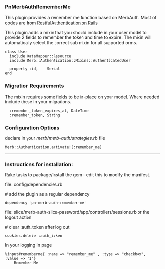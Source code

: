 ### PnMerbAuthRememberMe

This plugin provides a remember me function based on MerbAuth. Most of codes are from [RestfulAuthentication on Rails](http://github.com/technoweenie/restful-authentication/tree/master)  

This plugin adds a mixin that you should include in your user model to provide 2 fields to remember the token and time to expire. The mixin will automatically select the correct sub mixin for all supported orms.  
 
<pre><code>class User
  include DataMapper::Resource
  include Merb::Authentication::Mixins::AuthenticatedUser

  property :id,    Serial
end
</code></pre>

### Migration Requirements

The mixin requires some fields to be in-place on your model.  Where needed include these in your migrations.  
<pre><code>  :remember_token_expires_at, DateTime
  :remember_token, String
</code></pre>

### Configuration Options

declare in your _merb/merb-auth/strategies.rb_ file  

    Merb::Authentication.activate!(:remember_me) 
    

------------------------------------------------------------------------------  

### Instructions for installation:

Rake tasks to package/install the gem - edit this to modify the manifest.  

file: config/dependencies.rb

\# add the plugin as a regular dependency

    dependency 'pn-merb-auth-remember-me'

file: slice/merb-auth-slice-password/app/controllers/sessions.rb or the logout action  

\# clear :auth\_token after log out

    cookies.delete :auth_token

In your logging in page  

    %input#rememberme{ :name => "remember_me" , :type => "checkbox", :value => "1"}
        Remember Me

